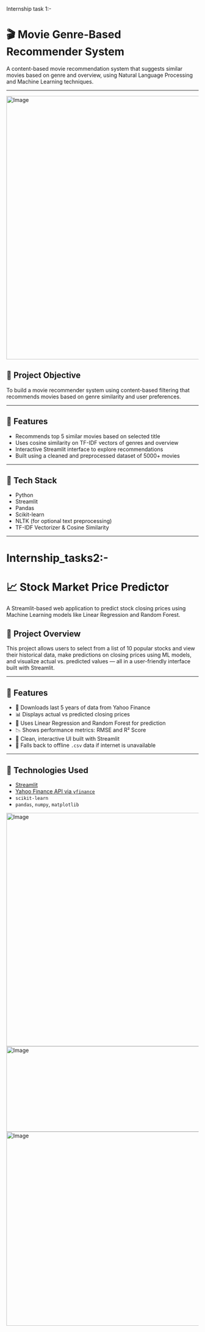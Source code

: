 Internship task 1:-

# 🎬 Movie Genre-Based Recommender System

A content-based movie recommendation system that suggests similar movies based on genre and overview, using Natural Language Processing and Machine Learning techniques.

---
<img width="1280" height="691" alt="Image" src="https://github.com/user-attachments/assets/2130a07f-e2da-4328-83ae-5cd77de404f0" />

## 🎯 Project Objective

To build a movie recommender system using content-based filtering that recommends movies based on genre similarity and user preferences.

---

## 📌 Features

- Recommends top 5 similar movies based on selected title
- Uses cosine similarity on TF-IDF vectors of genres and overview
- Interactive Streamlit interface to explore recommendations
- Built using a cleaned and preprocessed dataset of 5000+ movies

---

## 🧰 Tech Stack

- Python
- Streamlit
- Pandas
- Scikit-learn
- NLTK (for optional text preprocessing)
- TF-IDF Vectorizer & Cosine Similarity

---

# Internship_tasks2:-

# 📈 Stock Market Price Predictor

A Streamlit-based web application to predict stock closing prices using Machine Learning models like Linear Regression and Random Forest.

## 🚀 Project Overview

This project allows users to select from a list of 10 popular stocks and view their historical data, make predictions on closing prices using ML models, and visualize actual vs. predicted values — all in a user-friendly interface built with Streamlit.

---

## 🎯 Features

- 🔄 Downloads last 5 years of data from Yahoo Finance
- 📊 Displays actual vs predicted closing prices
- 🤖 Uses Linear Regression and Random Forest for prediction
- 📉 Shows performance metrics: RMSE and R² Score
- 🧠 Clean, interactive UI built with Streamlit
- 💾 Falls back to offline `.csv` data if internet is unavailable

---

## 🧪 Technologies Used

- [Streamlit](https://streamlit.io/)
- [Yahoo Finance API via `yfinance`](https://pypi.org/project/yfinance/)
- `scikit-learn`
- `pandas`, `numpy`, `matplotlib`
<img width="1322" height="612" alt="Image" src="https://github.com/user-attachments/assets/a6e43206-c695-44a3-ad62-04f4ad8ea05c" />

<img width="690" height="224" alt="Image" src="https://github.com/user-attachments/assets/3a7bdd20-3efe-43fb-bfa1-27d6b5402c3a" />

<img width="789" height="509" alt="Image" src="https://github.com/user-attachments/assets/1cf4dadd-eb81-4968-9b66-cc7749863cc3" />

